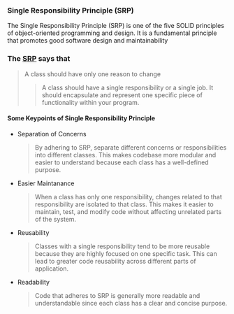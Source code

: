 ### Single Responsibility Principle (SRP)

The Single Responsibility Principle (SRP) is one of the five SOLID principles of object-oriented programming and design. It is a fundamental principle that promotes good software design and maintainability

### The [SRP]("Single-Responsibility-Principle") says that

> A class should have only one reason to change
>
> > A class should have a single responsibility or a single job. It should encapsulate and represent one specific piece of functionality within your program.

#### Some Keypoints of Single Responsibility Principle

- Separation of Concerns

  > By adhering to SRP, separate different concerns or responsibilities into different classes. This makes codebase more modular and easier to understand because each class has a well-defined purpose.

- Easier Maintanance
  > When a class has only one responsibility, changes related to that responsibility are isolated to that class. This makes it easier to maintain, test, and modify code without affecting unrelated parts of the system.
- Reusability

  > Classes with a single responsibility tend to be more reusable because they are highly focused on one specific task. This can lead to greater code reusability across different parts of application.

- Readability
  > Code that adheres to SRP is generally more readable and understandable since each class has a clear and concise purpose.
